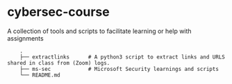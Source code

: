 # cybersec-course
A collection of tools and scripts to facilitate learning or help with assignments

        .
        ├── extractlinks      # A python3 script to extract links and URLS shared in class from (Zoom) logs.
        ├── ms-sec            # Microsoft Security learnings and scripts
        └── README.md

